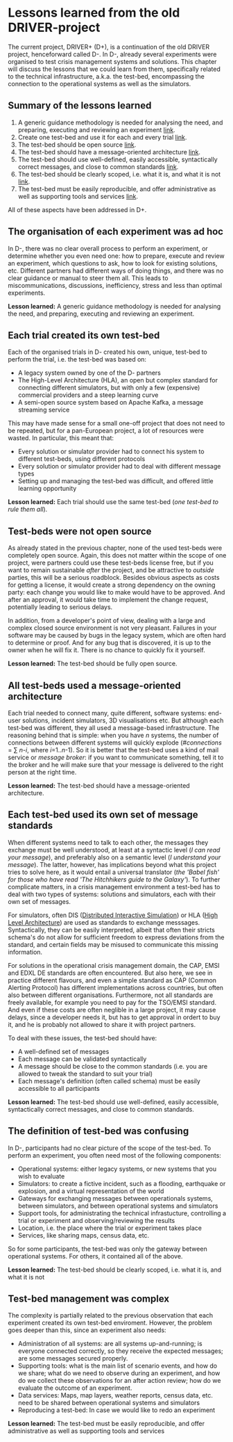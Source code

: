 # Lessons learned from the old DRIVER-project

The current project, DRIVER+ (D+), is a continuation of the old DRIVER project, henceforward called D-. In D-, already several experiments were organised to test crisis management systems and solutions. This chapter will discuss the lessons that we could learn from them, specifically related to the technical infrastructure, a.k.a. the test-bed, encompassing the connection to the operational systems as well as the simulators.

## Summary of the lessons learned

1. A generic guidance methodology is needed for analysing the need, and preparing, executing and reviewing an experiment [link](#the_organisation_of_each_experiment_was_ad_hoc).
2. Create one test-bed and use it for each and every trial [link](#each_trial_created_its_own_test-bed).
3. The test-bed should be open source [link](#test-beds_were_not_open_source).
4. The test-bed should have a message-oriented architecture [link](#all_test-beds_used_a_message-oriented_architecture).
5. The test-bed should use well-defined, easily accessible, syntactically correct messages, and close to common standards [link](#each_test-bed_used_its_own_set_of_message_standards).
6. The test-bed should be clearly scoped, i.e. what it is, and what it is not [link](#the_definition_of_test-bed_was_confusing).
7. The test-bed must be easily reproducible, and offer administrative as well as supporting tools and services [link](#test-bed_management_was_complex).

All of these aspects have been addressed in D+.

## The organisation of each experiment was ad hoc
In D-, there was no clear overall process to perform an experiment, or determine whether you even need one: how to prepare, execute and review an experiment, which questions to ask, how to look for existing solutions, etc. Different partners had different ways of doing things, and there was no clear guidance or manual to steer them all. This leads to miscommunications, discussions, inefficiency, stress and less than optimal experiments.

**Lesson learned:** A generic guidance methodology is needed for analysing the need, and preparing, executing and reviewing an experiment.

## Each trial created its own test-bed

Each of the organised trials in D- created his own, unique, test-bed to perform the trial, i.e. the test-bed was based on:
- A legacy system owned by one of the D- partners
- The High-Level Architecture (HLA), an open but complex standard for connecting different simulators, but with only a few (expensive) commercial providers and a steep learning curve
- A semi-open source system based on Apache Kafka, a message streaming service

 This may have made sense for a small one-off project that does not need to be repeated, but for a pan-European project, a lot of resources were wasted. In particular, this meant that:
- Every solution or simulator provider had to connect his system to different test-beds, using different protocols
- Every solution or simulator provider had to deal with different message types
- Setting up and managing the test-bed was difficult, and offered little learning opportunity

**Lesson learned:** Each trial should use the same test-bed (*one test-bed to rule them all*).

## Test-beds were not open source

As already stated in the previous chapter, none of the used test-beds were completely open source. Again, this does not matter within the scope of one project, were partners could use these test-beds license free, but if you want to remain sustainable *after* the project, and be attractive to *outside* parties, this will be a serious roadblock. Besides obvious aspects as costs for getting a license, it would create a strong dependency on the owning party: each change you would like to make would have to be approved. And after an approval, it would take time to implement the change request, potentially leading to serious delays.

In addition, from a developer's point of view, dealing with a large and complex closed source environment is not very pleasant. Failures in your software may be caused by bugs in the legacy system, which are often hard to determine or proof. And for any bug that is discovered, it is up to the owner when he will fix it. There is no chance to quickly fix it yourself.

**Lesson learned:** The test-bed should be fully open source.

## All test-beds used a message-oriented architecture

Each trial needed to connect many, quite different, software systems: end-user solutions, incident simulators, 3D visualisations etc. But although each test-bed was different, they all used a message-based infrastructure. The reasoning behind that is simple: when you have *n* systems, the number of connections between different systems will quickly explode (*#connections* = &sum; *n-i*, where *i*=1..*n*-1). So it is better that the test-bed uses a kind of mail service or *message broker*: if you want to communicate something, tell it to the broker and he will make sure that your message is delivered to the right person at the right time.

**Lesson learned:** The test-bed should have a message-oriented architecture.

## Each test-bed used its own set of message standards

When different systems need to talk to each other, the messages they exchange must be well understood, at least at a syntactic level (*I can read your message*), and preferably also on a semantic level (*I understand your message*). The latter, however, has implications beyond what this project tries to solve here, as it would entail a universal translator (*the 'Babel fish' for those who have read 'The Hitchhikers guide to the Galaxy'*). To further complicate matters, in a crisis management environment a test-bed has to deal with two types of systems: solutions and simulators, each with their own set of messages.

For simulators, often DIS ([Distributed Interactive Simulation](https://en.wikipedia.org/wiki/Distributed_Interactive_Simulation)) or HLA ([High Level Architecture](https://en.wikipedia.org/wiki/High-level_architecture)) are used as standards to exchange messsages. Syntactically, they can be easily interpreted, albeit that often their stricts schema's do not allow for sufficient freedom to express deviations from the standard, and certain fields may be misused to communicate this missing information.

For solutions in the operational crisis management domain, the CAP, EMSI and EDXL DE standards are often encountered. But also here, we see in practice different flavours, and even a simple standard as CAP (Common Alerting Protocol) has different implementations across countries, but often also between different organisations. Furthermore, not all standards are freely available, for example you need to pay for the TSO/EMSI standard. And even if these costs are often neglible in a large project, it may cause delays, since a developer needs it, but has to get approval in ordert to buy it, and he is probably not allowed to share it with project partners.

To deal with these issues, the test-bed should have:
- A well-defined set of messages
- Each message can be validated syntactically
- A message should be close to the common standards (i.e. you are allowed to tweak the standard to suit your trial)
- Each message's definition (often called schema) must be easily accessible to all participants

**Lesson learned:** The test-bed should use well-defined, easily accessible, syntactically correct messages, and close to common standards.

## The definition of test-bed was confusing

In D-, participants had no clear picture of the scope of the test-bed. To perform an experiment, you often need most of the following components:
- Operational systems: either legacy systems, or new systems that you wish to evaluate
- Simulators: to create a fictive incident, such as a flooding, earthquake or explosion, and a virtual representation of the world
- Gateways for exchanging messages between operationals systems, between simulators, and between operational systems and simulators
- Support tools, for administrating the technical infrastucture, controlling a trial or experiment and observing/reviewing the results
- Location, i.e. the place where the trial or experiment takes place
- Services, like sharing maps, census data, etc.

So for some participants, the test-bed was only the gateway between operational systems. For others, it contained all of the above.

**Lesson learned:** The test-bed should be clearly scoped, i.e. what it is, and what it is not

## Test-bed management was complex

The complexity is partially related to the previous observation that each experiment created its own test-bed enviroment. However, the problem goes deeper than this, since an experiment also needs:
- Administration of all systems: are all systems up-and-running; is everyone connected correctly, so they receive the expected messages; are some messages secured properly.
- Supporting tools: what is the main list of scenario events, and how do we share; what do we need to observe during an experiment, and how do we collect these observations for an after action review; how do we evaluate the outcome of an experiment.
- Data services: Maps, map layers, weather reports, census data, etc. need to be shared between operational systems and simulators
- Reproducing a test-bed: In case we would like to redo an experiment

**Lesson learned:** The test-bed must be easily reproducible, and offer administrative as well as supporting tools and services

